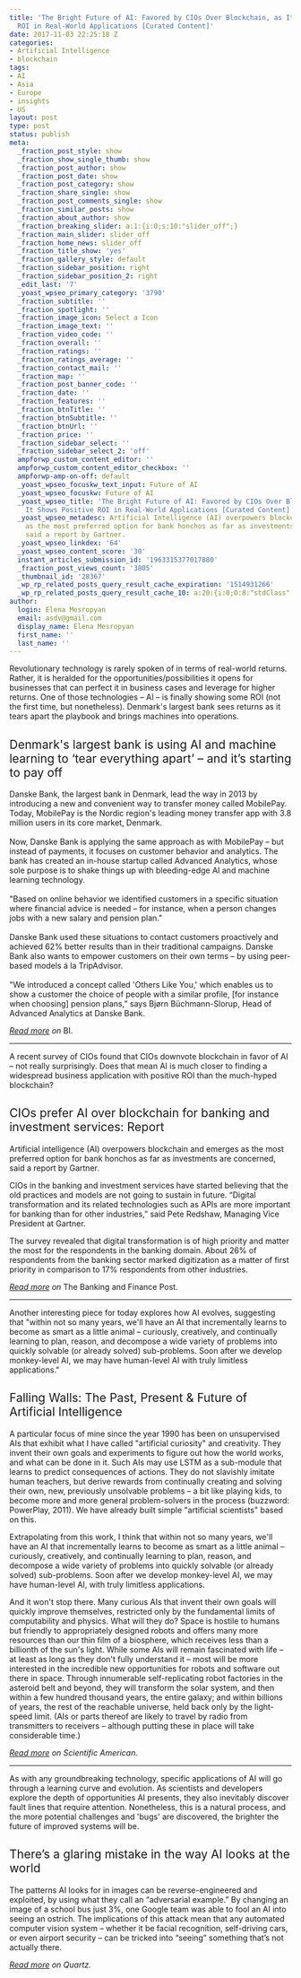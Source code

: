 ```yaml
---
title: 'The Bright Future of AI: Favored by CIOs Over Blockchain, as It Shows Positive
  ROI in Real-World Applications [Curated Content]'
date: 2017-11-03 22:25:18 Z
categories:
- Artificial Intelligence
- blockchain
tags:
- AI
- Asia
- Europe
- insights
- US
layout: post
type: post
status: publish
meta:
  _fraction_post_style: show
  _fraction_show_single_thumb: show
  _fraction_post_author: show
  _fraction_post_date: show
  _fraction_post_category: show
  _fraction_share_single: show
  _fraction_post_comments_single: show
  _fraction_similar_posts: show
  _fraction_about_author: show
  _fraction_breaking_slider: a:1:{i:0;s:10:"slider_off";}
  _fraction_main_slider: slider_off
  _fraction_home_news: slider_off
  _fraction_title_show: 'yes'
  _fraction_gallery_style: default
  _fraction_sidebar_position: right
  _fraction_sidebar_position_2: right
  _edit_last: '7'
  _yoast_wpseo_primary_category: '3790'
  _fraction_subtitle: ''
  _fraction_spotlight: ''
  _fraction_image_icon: Select a Icon
  _fraction_image_text: ''
  _fraction_video_code: ''
  _fraction_overall: ''
  _fraction_ratings: ''
  _fraction_ratings_average: ''
  _fraction_contact_mail: ''
  _fraction_map: ''
  _fraction_post_banner_code: ''
  _fraction_date: ''
  _fraction_features: ''
  _fraction_btnTitle: ''
  _fraction_btnSubtitle: ''
  _fraction_btnUrl: ''
  _fraction_price: ''
  _fraction_sidebar_select: ''
  _fraction_sidebar_select_2: 'off'
  ampforwp_custom_content_editor: ''
  ampforwp_custom_content_editor_checkbox: ''
  ampforwp-amp-on-off: default
  _yoast_wpseo_focuskw_text_input: Future of AI
  _yoast_wpseo_focuskw: Future of AI
  _yoast_wpseo_title: 'The Bright Future of AI: Favored by CIOs Over Blockchain, as
    It Shows Positive ROI in Real-World Applications [Curated Content]'
  _yoast_wpseo_metadesc: Artificial Intelligence (AI) overpowers blockchain and emerges
    as the most preferred option for bank honchos as far as investments are concerned,
    said a report by Gartner.
  _yoast_wpseo_linkdex: '64'
  _yoast_wpseo_content_score: '30'
  instant_articles_submission_id: '1963315377017880'
  _fraction_post_views_count: '3805'
  _thumbnail_id: '28367'
  _wp_rp_related_posts_query_result_cache_expiration: '1514931266'
  _wp_rp_related_posts_query_result_cache_10: a:20:{i:0;O:8:"stdClass":2:{s:7:"post_id";s:5:"28468";s:5:"score";s:18:"143.99011640494018";}i:1;O:8:"stdClass":2:{s:7:"post_id";s:5:"28383";s:5:"score";s:17:"142.4745874018931";}i:2;O:8:"stdClass":2:{s:7:"post_id";s:5:"27613";s:5:"score";s:18:"140.01092713260905";}i:3;O:8:"stdClass":2:{s:7:"post_id";s:5:"28559";s:5:"score";s:18:"135.43646772247246";}i:4;O:8:"stdClass":2:{s:7:"post_id";s:5:"27081";s:5:"score";s:18:"135.43646772247246";}i:5;O:8:"stdClass":2:{s:7:"post_id";s:5:"27684";s:5:"score";s:18:"134.31226857152484";}i:6;O:8:"stdClass":2:{s:7:"post_id";s:5:"28329";s:5:"score";s:18:"132.79889323802692";}i:7;O:8:"stdClass":2:{s:7:"post_id";s:5:"27606";s:5:"score";s:18:"131.29700179419532";}i:8;O:8:"stdClass":2:{s:7:"post_id";s:5:"28196";s:5:"score";s:17:"79.64261855407591";}i:9;O:8:"stdClass":2:{s:7:"post_id";s:5:"28152";s:5:"score";s:17:"76.71066830402167";}i:10;O:8:"stdClass":2:{s:7:"post_id";s:5:"27015";s:5:"score";s:16:"75.0681591439393";}i:11;O:8:"stdClass":2:{s:7:"post_id";s:5:"27969";s:5:"score";s:17:"71.09060659530377";}i:12;O:8:"stdClass":2:{s:7:"post_id";s:5:"28536";s:5:"score";s:17:"70.26997243195567";}i:13;O:8:"stdClass":2:{s:7:"post_id";s:5:"28018";s:5:"score";s:16:"69.0584043068175";}i:14;O:8:"stdClass":2:{s:7:"post_id";s:5:"28398";s:5:"score";s:16:"67.1135709925218";}i:15;O:8:"stdClass":2:{s:7:"post_id";s:5:"28078";s:5:"score";s:17:"66.04313752948798";}i:16;O:8:"stdClass":2:{s:7:"post_id";s:5:"23726";s:5:"score";s:17:"63.74641045912439";}i:17;O:8:"stdClass":2:{s:7:"post_id";s:5:"26095";s:5:"score";s:17:"63.18411083902771";}i:18;O:8:"stdClass":2:{s:7:"post_id";s:5:"24703";s:5:"score";s:17:"62.67838233409252";}i:19;O:8:"stdClass":2:{s:7:"post_id";s:5:"20686";s:5:"score";s:18:"61.250222305235994";}}
author:
  login: Elena Mesropyan
  email: asdv@gmail.com
  display_name: Elena Mesropyan
  first_name: ''
  last_name: ''
---
```


<p><span style="font-weight: 400;">Revolutionary technology is rarely spoken of in terms of real-world returns. Rather, it is heralded for the opportunities/possibilities it opens for businesses that can perfect it in business cases and leverage for higher returns. One of those technologies – AI – is finally showing some ROI (not the first time, but nonetheless). Denmark's largest bank sees returns as it tears apart the playbook and brings machines into operations.</span></p>
<h2><span style="font-weight: 400;">Denmark's largest bank is using AI and machine learning to ‘tear everything apart’ – and it’s starting to pay off</span></h2>
<p><span style="font-weight: 400;">Danske Bank, the largest bank in Denmark, lead the way in 2013 by introducing a new and convenient way to transfer money called MobilePay. Today, MobilePay is the Nordic region's leading money transfer app with 3.8 million users in its core market, Denmark.</span><span style="font-weight: 400;"><br />
</span><span style="font-weight: 400;"><br />
</span><span style="font-weight: 400;">Now, Danske Bank is applying the same approach as with MobilePay – but instead of payments, it focuses on customer behavior and analytics. The bank has created an in-house startup called Advanced Analytics, whose sole purpose is to shake things up with bleeding-edge AI and machine learning technology.</span><span style="font-weight: 400;"><br />
</span><span style="font-weight: 400;"><br />
</span><span style="font-weight: 400;">"Based on online behavior we identified customers in a specific situation where financial advice is needed – for instance, when a person changes jobs with a new salary and pension plan."</span><span style="font-weight: 400;"><br />
</span><span style="font-weight: 400;"><br />
</span><span style="font-weight: 400;">Danske Bank used these situations to contact customers proactively and achieved 62% better results than in their traditional campaigns. Danske Bank also wants to empower customers on their own terms – by using peer-based models á la TripAdvisor.</span><span style="font-weight: 400;"><br />
</span><span style="font-weight: 400;"><br />
</span><span style="font-weight: 400;">"We introduced a concept called 'Others Like You,' which enables us to show a customer the choice of people with a similar profile, [for instance when choosing] pension plans,” says Bjørn Büchmann-Slorup, Head of Advanced Analytics at Danske Bank.</span></p>
<p><a href="http://nordic.businessinsider.com/denmarks-largest-bank-is-using-machine-learning-to-predict-the-customers-behavior--and-they-like-it-2017-11"><i><span style="font-weight: 400;">Read more</span></i></a><i><span style="font-weight: 400;"> on</span></i><span style="font-weight: 400;"> BI.</span></p>
<hr />
<p><span style="font-weight: 400;">A recent survey of CIOs found that CIOs downvote blockchain in favor of AI – not really surprisingly. Does that mean AI is much closer to finding a widespread business application with positive ROI than the much-hyped blockchain?</span></p>
<h2><span style="font-weight: 400;">CIOs prefer AI over blockchain for banking and investment services: Report</span></h2>
<p><span style="font-weight: 400;">Artificial intelligence (AI) overpowers blockchain and emerges as the most preferred option for bank honchos as far as investments are concerned, said a report by Gartner.</span></p>
<p><span style="font-weight: 400;">CIOs in the banking and investment services have started believing that the old practices and models are not going to sustain in future. “Digital transformation and its related technologies such as APIs are more important for banking than for other industries,” said Pete Redshaw, Managing Vice President at Gartner.</span></p>
<p><span style="font-weight: 400;">The survey revealed that digital transformation is of high priority and matter the most for the respondents in the banking domain. About 26% of respondents from the banking sector marked digitization as a matter of first priority in comparison to 17% respondents from other industries.</span></p>
<p><a href="http://bfsi.eletsonline.com/cios-prefer-ai-over-blockchain-for-banking-and-investment-services-report/"><i><span style="font-weight: 400;">Read more</span></i></a><i><span style="font-weight: 400;"> on </span></i><span style="font-weight: 400;">The Banking and Finance Post.</span></p>
<hr />
<p><span style="font-weight: 400;">Another interesting piece for today explores how AI evolves, suggesting that "within not so many years, we'll have an AI that incrementally learns to become as smart as a little animal – curiously, creatively, and continually learning to plan, reason, and decompose a wide variety of problems into quickly solvable (or already solved) sub-problems. Soon after we develop monkey-level AI, we may have human-level AI with truly limitless applications."</span></p>
<h2><span style="font-weight: 400;">Falling Walls: The Past, Present &amp; Future of Artificial Intelligence</span></h2>
<p><span style="font-weight: 400;">A particular focus of mine since the year 1990 has been on unsupervised AIs that exhibit what I have called "artificial curiosity" and creativity. They invent their own goals and experiments to figure out how the world works, and what can be done in it. Such AIs may use LSTM as a sub-module that learns to predict consequences of actions. They do not slavishly imitate human teachers, but derive rewards from continually creating and solving their own, new, previously unsolvable problems – a bit like playing kids, to become more and more general problem-solvers in the process (buzzword: PowerPlay, 2011). We have already built simple "artificial scientists" based on this.</span></p>
<p><span style="font-weight: 400;">Extrapolating from this work, I think that within not so many years, we'll have an AI that incrementally learns to become as smart as a little animal – curiously, creatively, and continually learning to plan, reason, and decompose a wide variety of problems into quickly solvable (or already solved) sub-problems. Soon after we develop monkey-level AI, we may have human-level AI, with truly limitless applications.</span></p>
<p><span style="font-weight: 400;">And it won't stop there. Many curious AIs that invent their own goals will quickly improve themselves, restricted only by the fundamental limits of computability and physics. What will they do? Space is hostile to humans but friendly to appropriately designed robots and offers many more resources than our thin film of a biosphere, which receives less than a billionth of the sun's light. While some AIs will remain fascinated with life – at least as long as they don't fully understand it – most will be more interested in the incredible new opportunities for robots and software out there in space. Through innumerable self-replicating robot factories in the asteroid belt and beyond, they will transform the solar system, and then within a few hundred thousand years, the entire galaxy; and within billions of years, the rest of the reachable universe, held back only by the light-speed limit. (AIs or parts thereof are likely to travel by radio from transmitters to receivers – although putting these in place will take considerable time.)</span></p>
<p><a href="https://blogs.scientificamerican.com/observations/falling-walls-the-past-present-and-future-of-artificial-intelligence/"><i><span style="font-weight: 400;">Read more</span></i></a><i><span style="font-weight: 400;"> on Scientific American.</span></i></p>
<hr />
<p><span style="font-weight: 400;">As with any groundbreaking technology, specific applications of AI will go through a learning curve and evolution. As scientists and developers explore the depth of opportunities AI presents, they also inevitably discover fault lines that require attention. Nonetheless, this is a natural process, and the more potential challenges and 'bugs' are discovered, the brighter the future of improved systems will be. </span></p>
<h2><span style="font-weight: 400;">There’s a glaring mistake in the way AI looks at the world</span></h2>
<p><span style="font-weight: 400;">The patterns AI looks for in images can be reverse-engineered and exploited, by using what they call an “adversarial example.” By changing an image of a school bus just 3%, one Google team was able to fool an AI into seeing an ostrich. The implications of this attack mean that any automated computer vision system – whether it be facial recognition, self-driving cars, or even airport security – can be tricked into “seeing” something that’s not actually there.</span></p>
<p><a href="https://qz.com/1117494/theres-a-glaring-mistake-in-the-way-ai-looks-at-the-world/"><i><span style="font-weight: 400;">Read more</span></i></a><i><span style="font-weight: 400;"> on Quartz.</span></i><i></i></p>
